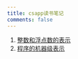 ```yaml
---
title: csapp读书笔记
comments: false
---
```


1. <a href="https://wu-binson.github.io/IT/csapp/integer and floating-point number/">整数和浮点数的表示</a>
2. <a href="https://wu-binson.github.io/IT/csapp/asm/">程序的机器级表示</a>
